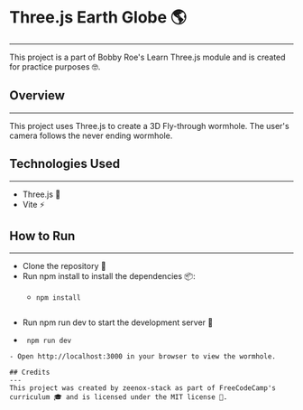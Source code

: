 # Three.js Earth Globe 🌎

---

This project is a part of Bobby Roe's Learn Three.js module and is created for practice purposes 🤓.

## Overview

---

This project uses Three.js to create a 3D Fly-through wormhole. The user's camera follows the never ending wormhole.

## Technologies Used

---

- Three.js 🎉
- Vite ⚡️

## How to Run

---

- Clone the repository 📂
- Run npm install to install the dependencies 📦:
  - ```npm
    npm install
    ```
  ```

  ```
- Run npm run dev to start the development server 🚀
- ```npm
   npm run dev
  ```

```
- Open http://localhost:3000 in your browser to view the wormhole.

## Credits
---
This project was created by zeenox-stack as part of FreeCodeCamp's curriculum 🎓 and is licensed under the MIT license 📝.
```
